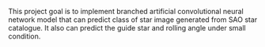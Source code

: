 This project goal is to implement branched artificial convolutional neural network model that can predict class of star image generated from SAO star catalogue. It also can predict the guide star and rolling angle under small condition.
